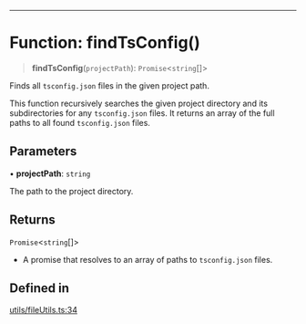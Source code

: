 ***

# Function: findTsConfig()

> **findTsConfig**(`projectPath`): `Promise`\<`string`[]\>

Finds all `tsconfig.json` files in the given project path.

This function recursively searches the given project directory and its subdirectories
for any `tsconfig.json` files. It returns an array of the full paths to all found
`tsconfig.json` files.

## Parameters

• **projectPath**: `string`

The path to the project directory.

## Returns

`Promise`\<`string`[]\>

- A promise that resolves to an array of paths to `tsconfig.json` files.

## Defined in

[utils/fileUtils.ts:34](https://github.com/asifqatar/Snapper/blob/906ddfcaf1558e94a3ec8d6df532b24adee091b6/utils/fileUtils.ts#L34)
